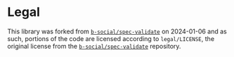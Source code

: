 # Legal

This library was forked
from [`b-social/spec-validate`](https://github.com/b-social/spec-validate) on
2024-01-06 and as such, portions of the code are licensed according
to `legal/LICENSE`, the original license from
the [`b-social/spec-validate`](https://github.com/b-social/spec-validate)
repository.
